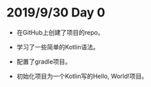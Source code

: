 # 2019/9/30 Day 0

- 在GitHub上创建了项目的repo。

- 学习了一些简单的Kotlin语法。

- 配置了gradle项目。

- 初始化项目为一个Kotlin写的Hello, World!项目。

